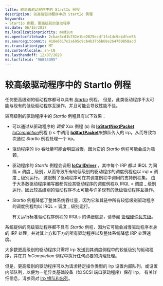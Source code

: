 ```yaml
---
title: 较高级驱动程序中的 StartIo 例程
description: 较高级驱动程序中的 StartIo 例程
keywords:
- StartIo 例程，更高级别的驱动程序
ms.date: 06/16/2017
ms.localizationpriority: medium
ms.openlocfilehash: 2cbae8cd1b782e1be2025ecdf1fa1dc9e4dfce56
ms.sourcegitcommit: 418e6617e2a695c9cb4b37b5b60e264760858acd
ms.translationtype: MT
ms.contentlocale: zh-CN
ms.lasthandoff: 12/07/2020
ms.locfileid: "96834395"
---
```

# <a name="startio-routines-in-higher-level-drivers"></a>较高级驱动程序中的 StartIo 例程





任何更高级别的驱动程序都可以具有 [*StartIo*](/windows-hardware/drivers/ddi/wdm/nc-wdm-driver_startio) 例程。 但是，此类驱动程序不太可能与现有的低级驱动程序互操作，并且可能会导致性能不佳。

较高级别的驱动程序中的 *StartIo* 例程具有以下效果：

-   可以通过从驱动程序的 *调度* Xxx 例程 (s) 和 [**IoStartNextPacket**](/windows-hardware/drivers/ddi/ntifs/nf-ntifs-iostartnextpacket) [*IoCompletion*](/windows-hardware/drivers/ddi/wdm/nc-wdm-io_completion_routine)例程 () s 中调用 [**IoStartPacket**](/windows-hardware/drivers/ddi/ntifs/nf-ntifs-iostartpacket)来排队传入的 irp，从而导致每次通过 *StartIo* 例程处理一个 irp。

-   驱动程序的 i/o 吞吐量可能会明显减慢，因为它的 *StartIo* 例程可能会成为瓶颈。

-   驱动程序的 *StartIo* 例程会调用 [**IoCallDriver**](/windows-hardware/drivers/ddi/wdm/nf-wdm-iocalldriver) ，其中每个 IRP 都以 IRQL 为间隔 = 调度 \_ 级别，从而导致所有较低级别的驱动程序的调度例程也以 irql = 调度 \_ 级别运行。 这限制了驱动程序可在其调度例程中调用的支持例程集。 由于大多数驱动程序编写器都假设其驱动程序的调度例程以 IRQL &lt; 调度 \_ 级别运行，因此较高级别的驱动程序不太可能与许多现有的低级驱动程序互操作。

-   *StartIo* 例程降低了整体系统吞吐量，因为它和其链中所有较低级别驱动程序的调度例程均以 IRQL = 调度 \_ 级别运行。

    有关运行标准驱动程序例程的 IRQLs 的详细信息，请参阅 [管理硬件优先级](managing-hardware-priorities.md)。

系统提供的高级驱动程序都不具有 *StartIo* 例程，因为它可能会减慢驱动程序本身的 IRP 处理，并对其上方和下方的所有驱动程序以及整体系统降低 IRP 处理速度。

大多数更高级别的驱动程序只需将 Irp 发送到其调度例程中的较低级别的驱动程序，并在其 *IoCompletion* 例程中执行任何必要的清理处理。

但是，更高级别的驱动程序可以为请求特定操作类型的 Irp 设置内部队列，或设置内部队列，以便为一组异类基础设备（如 SCSI 端口驱动程序）保存 Irp。 有关详细信息，请参阅对 [Irp 排队和出列](queuing-and-dequeuing-irps.md)。

 

